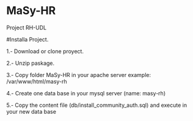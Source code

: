 # MaSy-HR
Project RH-UDL

#Installa Project.

1.- Download or clone proyect.

2.- Unzip paskage.

3.- Copy folder MaSy-HR in your apache server example: /var/www/html/masy-rh

4.- Create one data base in your mysql server (name: masy-rh)

5.- Copy the content file (db/install_community_auth.sql) and execute in your new data base

